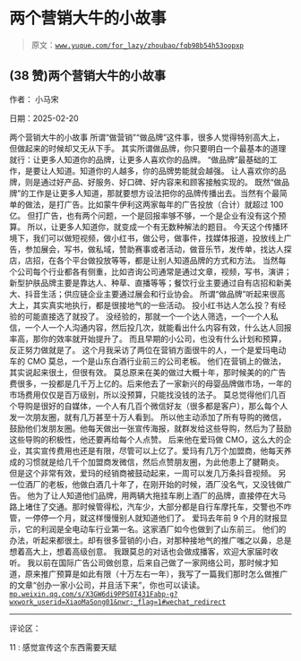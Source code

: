 # 两个营销大牛的小故事

> 原文：[`www.yuque.com/for_lazy/zhoubao/fqb98b54h53oopxp`](https://www.yuque.com/for_lazy/zhoubao/fqb98b54h53oopxp)

## (38 赞)两个营销大牛的小故事

作者： 小马宋

日期：2025-02-20

两个营销大牛的小故事 所谓“做营销”“做品牌”这件事，很多人觉得特别高大上，但做起来的时候却又无从下手。
其实所谓做品牌，你只要明白一个最基本的道理就行：让更多人知道你的品牌，让更多人喜欢你的品牌。
“做品牌”最基础的工作，是要让人知道。知道你的人越多，你的品牌势能就会越强。 让人喜欢你的品牌，则是通过好产品、好服务、好口碑、好内容来和顾客接触实现的。
既然“做品牌”的工作是让更多人知道，那就要想方设法把你的品牌传播出去。当然有个最简单的做法，是打广告。比如蒙牛伊利这两家每年的广告投放（合计）就超过 100 亿。
但打广告，也有两个问题，一个是回报率够不够，一个是企业有没有这个预算。 所以，让更多人知道你，就变成一个有无数种解法的题目。
今天这个传播环境下，我们可以做短视频，做小红书，做公号，做事件，找媒体报道，投放线上广告，参加展会，写书，做私域，赞助赛事或者活动，做音乐节，发传单，找达人探店，店招，在各个平台做投放等等，都是让别人知道品牌的方式和方法。
当然每个公司每个行业都各有侧重，比如咨询公司通常是通过文章，视频，写书，演讲；新型护肤品牌主要是靠达人、种草、直播等等；餐饮行业主要通过自有店招和新美大、抖音生活；供应链企业主要通过展会和行业协会。
所谓“做品牌”听起来很高大上，其实真实地执行，都是很接地气的一些活动。 投小红书达人怎么投？有经验的可能直接选了就投了。
没经验的，那就一个一个达人筛选，一个一个人私信，一个人一个人沟通内容，然后投几次，就能看出什么内容有效，什么达人回报率高，那你的效率就开始提升了。
而且早期的小公司，也没有什么计划和预算，反正努力做就是了。
这个月我采访了两位在营销方面很牛的人，一个是爱玛电动车的 CMO 莫总，一个是山东白酒行业前三的公司老板。 他们在营销上的做法，其实说起来很土，但很有效。
莫总原来在美的做过大概十年，那时候美的的广告费很多，一投都是几千万上亿的。后来他去了一家新兴的母婴品牌做市场，一年的市场费用仅仅是百万级别，所以没预算，只能找没钱的法子。
莫总觉得他们几百个导购是很好的自媒体，一个人有几百个微信好友（很多都是客户），那么每个人发一次朋友圈，就有几万甚至十万人看到。
所以他主动添加了所有导购的微信，鼓励他们发朋友圈。他每天做出一张宣传海报，就群发给这些导购，然后为了鼓励这些导购的积极性，他还要再给每个人点赞。
后来他在爱玛做 CMO，这么大的企业，其实宣传费用也还是有限，尽管可以上亿了。爱玛有几万个加盟商，他每天养成的习惯就是给几千个加盟商发微信，然后点赞朋友圈，为此他患上了腱鞘炎。
但是这个非常有效，爱玛的经销商被鼓动起来，一周可以发几万条抖音视频。 另一位酒厂的老板，他做白酒几十年了，在刚开始的时候，酒厂没名气，又没钱做广告。
他为了让人知道他们品牌，用两辆大拖挂车刷上酒厂的品牌，直接停在大马路上堵住了交通。那时候管得松，汽车少，大部分都是自行车摩托车，交警也不咋管，一停停一个月，就这样慢慢别人就知道他们了。
爱玛去年前 9 个月的财报显示，它的利润是全电动车行业第一名。这家酒厂如今也做到了山东前三。
他们的办法，听起来都很土。却有很多营销的小白，对那种接地气的推广嗤之以鼻，总是想着高大上，想着高级创意。 我跟莫总的对话也会做成播客，欢迎大家届时收听。
我以前在国际广告公司做创意，后来自己做了一家网络公司，那时候才知道，原来推广预算是如此有限（十万左右一年），我写了一篇我们那时怎么做推广的文章“创办一家小公司，并且活下来”，你也可以读读。 [`mp.weixin.qq.com/s/X3GW6di9PPS0T431Fabp-g?wxwork_userid=XiaoMaSong01&nwr;_flag=1#wechat_redirect`](https://mp.weixin.qq.com/s/X3GW6di9PPS0T431Fabp-g?wxwork_userid=XiaoMaSong01&nwr;_flag=1#wechat_redirect)

* * *

评论区：

11 : 感觉宣传这个东西需要天赋